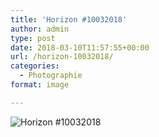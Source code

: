 ```yaml
---
title: 'Horizon #10032018'
author: admin
type: post
date: 2018-03-10T11:57:55+00:00
url: /horizon-10032018/
categories:
  - Photographie
format: image

---
```

![Horizon #10032018](./apc_0857.jpg)